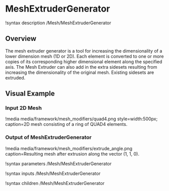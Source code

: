 # MeshExtruderGenerator

!syntax description /Mesh/MeshExtruderGenerator

## Overview

The mesh extruder generator is a tool for increasing the dimensionality of a lower dimension mesh (1D or 2D). Each element is converted
to one or more copies of its corresponding higher dimensional element along the specified axis. The Mesh Extruder can also add
in the extra sidesets resulting from increasing the dimensionality of the original mesh. Existing sidesets are extruded.

## Visual Example

### Input 2D Mesh

!media media/framework/mesh_modifiers/quad4.png style=width:500px; caption=2D mesh consisting of a ring of QUAD4 elements.

### Output of MeshExtruderGenerator

!media media/framework/mesh_modifiers/extrude_angle.png caption=Resulting mesh after extrusion along the vector (1, 1, 0).

!syntax parameters /Mesh/MeshExtruderGenerator

!syntax inputs /Mesh/MeshExtruderGenerator

!syntax children /Mesh/MeshExtruderGenerator
